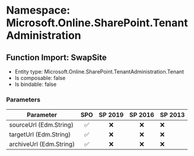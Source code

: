 # Namespace: Microsoft.Online.SharePoint.TenantAdministration

## Function Import: SwapSite

- Entity type: Microsoft.Online.SharePoint.TenantAdministration.Tenant
- Is composable: false
- Is bindable: false

### Parameters

Parameter | SPO | SP 2019 | SP 2016 | SP 2013
----------|:---:|:-------:|:-------:|:-------
sourceUrl (Edm.String) | ✅ | ❌ | ❌ | ❌
targetUrl (Edm.String) | ✅ | ❌ | ❌ | ❌
archiveUrl (Edm.String) | ✅ | ❌ | ❌ | ❌
